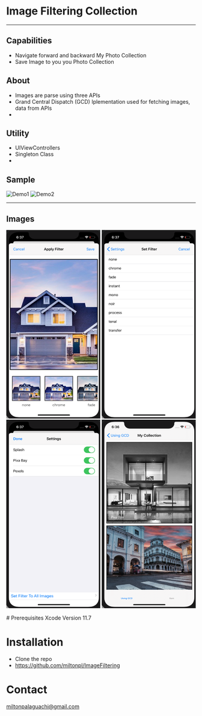 
# Image Filtering Collection
---
## Capabilities
- Navigate forward and backward My Photo Collection
- Save Image to you you Photo Collection
## About
- Images are parse using three APIs
- Grand Central Dispatch (GCD) Iplementation used for fetching images, data from APIs
-
## Utility

- UIViewControllers
- Singleton Class
-

## Sample
![Demo1](https://media.giphy.com/media/ZhwgPtayE6T389ChKe/giphy.gif)
![Demo2](https://media.giphy.com/media/XQN4i1F3Q5lUtttzhD/giphy.gif)

---
## Images
<p float= "center">
<img width="250" height="500" alt="screen1" src="https://github.com/miltonpl/ImageFiltering/blob/master/Images/pic1.png"/>
<img width="250" height="500" alt="screen2" src="https://github.com/miltonpl/ImageFiltering/blob/master/Images/pic2.png"/>
<img width="250" height="500" alt="sample3" src="https://github.com/miltonpl/ImageFiltering/blob/master/Images/pic3.png"/>
<img width="250" height="500" alt="sample4" src="https://github.com/miltonpl/ImageFiltering/blob/master/Images/pic4.png"/>

</p>
# Prerequisites
Xcode
Version 11.7

# Installation
- Clone the repo
- https://github.com/miltonpl/ImageFiltering
# Contact
miltonpalaguachi@gmail.com



